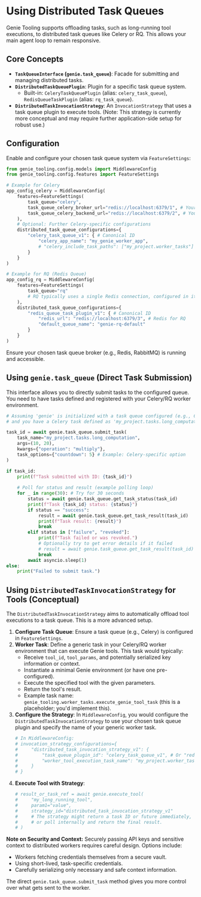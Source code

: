 # Using Distributed Task Queues

Genie Tooling supports offloading tasks, such as long-running tool executions, to distributed task queues like Celery or RQ. This allows your main agent loop to remain responsive.

## Core Concepts

*   **`TaskQueueInterface` (`genie.task_queue`)**: Facade for submitting and managing distributed tasks.
*   **`DistributedTaskQueuePlugin`**: Plugin for a specific task queue system.
    *   Built-in: `CeleryTaskQueuePlugin` (alias: `celery_task_queue`), `RedisQueueTaskPlugin` (alias: `rq_task_queue`).
*   **`DistributedTaskInvocationStrategy`**: An `InvocationStrategy` that uses a task queue plugin to execute tools. (Note: This strategy is currently more conceptual and may require further application-side setup for robust use.)

## Configuration

Enable and configure your chosen task queue system via `FeatureSettings`:

```python
from genie_tooling.config.models import MiddlewareConfig
from genie_tooling.config.features import FeatureSettings

# Example for Celery
app_config_celery = MiddlewareConfig(
    features=FeatureSettings(
        task_queue="celery", 
        task_queue_celery_broker_url="redis://localhost:6379/1", # Your Celery broker
        task_queue_celery_backend_url="redis://localhost:6379/2", # Your Celery result backend
    ),
    # Optional: Further Celery-specific configurations
    distributed_task_queue_configurations={
        "celery_task_queue_v1": { # Canonical ID
            "celery_app_name": "my_genie_worker_app",
            # "celery_include_task_paths": ["my_project.worker_tasks"] # Paths for Celery to find tasks
        }
    }
)

# Example for RQ (Redis Queue)
app_config_rq = MiddlewareConfig(
    features=FeatureSettings(
        task_queue="rq" 
        # RQ typically uses a single Redis connection, configured in its plugin settings
    ),
    distributed_task_queue_configurations={
        "redis_queue_task_plugin_v1": { # Canonical ID
            "redis_url": "redis://localhost:6379/3", # Redis for RQ
            "default_queue_name": "genie-rq-default"
        }
    }
)
```
Ensure your chosen task queue broker (e.g., Redis, RabbitMQ) is running and accessible.

## Using `genie.task_queue` (Direct Task Submission)

This interface allows you to directly submit tasks to the configured queue. You need to have tasks defined and registered with your Celery/RQ worker environment.

```python
# Assuming 'genie' is initialized with a task queue configured (e.g., Celery)
# and you have a Celery task defined as 'my_project.tasks.long_computation'

task_id = await genie.task_queue.submit_task(
    task_name="my_project.tasks.long_computation", 
    args=(10, 20),
    kwargs={"operation": "multiply"},
    task_options={"countdown": 5} # Example: Celery-specific option
)

if task_id:
    print(f"Task submitted with ID: {task_id}")
    
    # Poll for status and result (example polling loop)
    for _ in range(30): # Try for 30 seconds
        status = await genie.task_queue.get_task_status(task_id)
        print(f"Task {task_id} status: {status}")
        if status == "success":
            result = await genie.task_queue.get_task_result(task_id)
            print(f"Task result: {result}")
            break
        elif status in ["failure", "revoked"]:
            print(f"Task failed or was revoked.")
            # Optionally try to get error details if it failed
            # result = await genie.task_queue.get_task_result(task_id) 
            break
        await asyncio.sleep(1)
else:
    print("Failed to submit task.")
```

## Using `DistributedTaskInvocationStrategy` for Tools (Conceptual)

The `DistributedTaskInvocationStrategy` aims to automatically offload tool executions to a task queue. This is a more advanced setup.

1.  **Configure Task Queue**: Ensure a task queue (e.g., Celery) is configured in `FeatureSettings`.
2.  **Worker Task**: Define a generic task in your Celery/RQ worker environment that can execute Genie tools. This task would typically:
    *   Receive `tool_id`, `tool_params`, and potentially serialized key information or context.
    *   Instantiate a minimal Genie environment (or have one pre-configured).
    *   Execute the specified tool with the given parameters.
    *   Return the tool's result.
    *   Example task name: `genie_tooling.worker_tasks.execute_genie_tool_task` (this is a placeholder; you'd implement this).
3.  **Configure the Strategy**: In `MiddlewareConfig`, you would configure the `DistributedTaskInvocationStrategy` to use your chosen task queue plugin and specify the name of your generic worker task.
    ```python
    # In MiddlewareConfig:
    # invocation_strategy_configurations={
    #     "distributed_task_invocation_strategy_v1": {
    #         "task_queue_plugin_id": "celery_task_queue_v1", # Or "redis_queue_task_plugin_v1"
    #         "worker_tool_execution_task_name": "my_project.worker_tasks.execute_genie_tool_task"
    #     }
    # }
    ```
4.  **Execute Tool with Strategy**:
    ```python
    # result_or_task_ref = await genie.execute_tool(
    #     "my_long_running_tool",
    #     param1="value",
    #     strategy_id="distributed_task_invocation_strategy_v1" 
    #     # The strategy might return a task ID or future immediately,
    #     # or poll internally and return the final result.
    # )
    ```

**Note on Security and Context:** Securely passing API keys and sensitive context to distributed workers requires careful design. Options include:
*   Workers fetching credentials themselves from a secure vault.
*   Using short-lived, task-specific credentials.
*   Carefully serializing only necessary and safe context information.

The direct `genie.task_queue.submit_task` method gives you more control over what gets sent to the worker.
